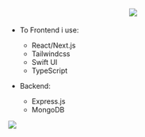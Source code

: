 <h1 align="center">
  <img src="https://cdn.discordapp.com/attachments/914190462120755240/941747606407762040/baner-anime-coding.png">
</h1>

- To Frontend i use:
  - React/Next.js
  - Tailwindcss
  - Swift UI
  - TypeScript

- Backend:
  - Express.js
  - MongoDB
 
![](https://lanyard-profile-readme.vercel.app/api/314424536256872449)
